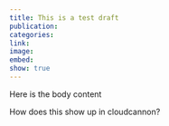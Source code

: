 ```yaml
---
title: This is a test draft 
publication:
categories:
link: 
image:
embed:
show: true
---
```


Here is the body content

How does this show up in cloudcannon?

